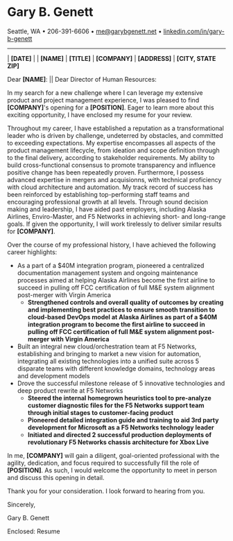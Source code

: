 <!--
% Gary B. Genett
% Pathfinder & Technologist :: Cover Letter
% v7.0 (2020-01-13)
-->

<!-- ############################################################### -->

<!--
[docx]
  * show special characters
  * ctrl-a
    * black
    * justify (not date and address information)
  * titles
    * center
    * name = size: 20
    * all = remove space before paragraph + remove space after paragraph
    * horizontal line = remove space before paragraph + add space after paragraph
  * horizontal lines
    * format -> picture = height: 0.1 + use solid color (no shade)
  * other
    * remove trailing empty lines
  * hide special characters
-->

<!-- ############################################################### -->

# Gary B. Genett

Seattle, WA &#8226; 206-391-6606 &#8226; <me@garybgenett.net> &#8226; [linkedin.com/in/gary-b-genett](https://www.linkedin.com/in/gary-b-genett)

------------------------------------------------------------------------

| **[DATE]**
|
| **[NAME]**
| **[TITLE]**
| **[COMPANY]**
| **[ADDRESS]**
| **[CITY, STATE ZIP]**

Dear **[NAME]**: || Dear Director of Human Resources:

In my search for a new challenge where I can leverage my extensive product and project management experience, I was pleased to find **[COMPANY]**'s opening for a **[POSITION]**.  Eager to learn more about this exciting opportunity, I have enclosed my resume for your review.

Throughout my career, I have established a reputation as a transformational leader who is driven by challenge, undeterred by obstacles, and committed to exceeding expectations.  My expertise encompasses all aspects of the product management lifecycle, from ideation and scope definition through to the final delivery, according to stakeholder requirements.  My ability to build cross-functional consensus to promote transparency and influence positive change has been repeatedly proven.  Furthermore, I possess advanced expertise in mergers and acquisionns, with technical proficiency with cloud architecture and automation.  My track record of success has been reinforced by establishing top-performing staff teams and encouraging professional growth at all levels.  Through sound decision making and leadership, I have aided past employers, including Alaska Airlines, Enviro-Master, and F5 Networks in achieving short- and long-range goals.  If given the opportunity, I will work tirelessly to deliver similar results for **[COMPANY]**.

Over the course of my professional history, I have achieved the following career highlights:

  * As a part of a $40M integration program, pioneered a centralized documentation management system and ongoing maintenance processes aimed at helping Alaska Airlines become the first airline to succeed in pulling off FCC certification of full M&E system alignment post-merger with Virgin America
    * **Strengthened controls and overall quality of outcomes by creating and implementing best practices to ensure smooth transition to cloud-based DevOps model at Alaska Airlines as part of a $40M integration program to become the first airline to succeed in pulling off FCC certification of full M&E system alignment post-merger with Virgin America**
  * Built an integral new cloud/orchestration team at F5 Networks, establishing and bringing to market a new vision for automation, integrating all existing technologies into a unified suite across 5 disparate teams with different knowledge domains, technology areas and development models
  * Drove the successful milestone release of 5 innovative technologies and deep product rewrite at F5 Networks
    * **Steered the internal homegrown heuristics tool to pre-analyze customer diagnostic files for the F5 Networks support team through initial stages to customer-facing product**
    * **Pioneered detailed integration guide and training to aid 3rd party development for Microsoft as a F5 Networks technology leader**
    * **Initiated and directed 2 successful production deployments of revolutionary F5 Networks chassis architecture for Xbox Live**

In me, **[COMPANY]** will gain a diligent, goal-oriented professional with the agility, dedication, and focus required to successfully fill the role of **[POSITION]**.  As such, I would welcome the opportunity to meet in person and discuss this opening in detail.

Thank you for your consideration.  I look forward to hearing from you.

Sincerely,

Gary B. Genett

Enclosed: Resume
